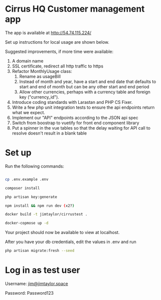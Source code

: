 # Cirrus HQ Customer management app

The app is available at http://54.74.115.224/

Set up instructions for local usage are shown below.

Suggested improvements, if more time were available:

1. A domain name 
2. SSL certificate, redirect all http traffic to https
3. Refactor MonthlyUsage class: 
   1. Rename as usageBill
   2. Instead of month and year, have a start and end date that defaults to start and end of month but can be any other start and end period
   3. Allow other currencies, perhaps with a currency table and foreign key ("currency_id").
4. Introduce coding standards with Larastan and PHP CS Fixer.
5. Write a few php unit integration tests to ensure the api endpoints return what we expect.
6. Implement our "API" endpoints according to the JSON api spec
7. Switch from boostrap to vuetify for front end component library
8. Put a spinner in the vue tables so that the delay waiting for API call to resolve doesn't result in a blank table

# Set up

Run the following commands: 

```bash

cp .env.example .env

composer install

php artisan key:generate

npm install && npm run dev (x2?)

docker build -t jimtaylor/cirrustest .

docker-copmose up -d

```

Your project should now be available to view at localhost.

After you have your db credentials, edit the values in .env and run 

```bash
php artisan migrate:fresh --seed
```

# Log in as test user

Username: jim@jimtaylor.space

Password: Password123